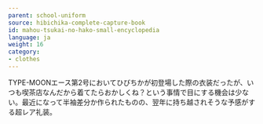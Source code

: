 ```yaml
---
parent: school-uniform
source: hibichika-complete-capture-book
id: mahou-tsukai-no-hako-small-encyclopedia
language: ja
weight: 16
category:
- clothes
---
```


TYPE-MOONエース第2号においてひびちかが初登場した際の衣装だったが、いつも喫茶店なんだから着てたらおかしくね？という事情で目にする機会は少ない。最近になって半袖差分か作られたものの、翌年に持ち越されそうな予感がする超レア礼装。
